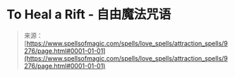 <!--yml

category: 未分类

date: 2024-06-12 18:45:05

-->

# To Heal a Rift - 自由魔法咒语

> 来源：[https://www.spellsofmagic.com/spells/love_spells/attraction_spells/9276/page.html#0001-01-01](https://www.spellsofmagic.com/spells/love_spells/attraction_spells/9276/page.html#0001-01-01)
